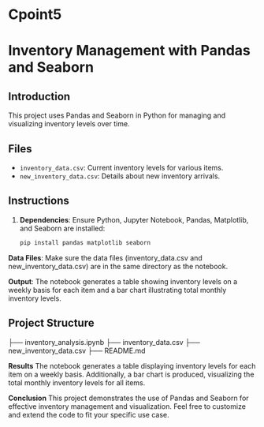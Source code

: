 # Cpoint5

# Inventory Management with Pandas and Seaborn

## Introduction

This project uses Pandas and Seaborn in Python for managing and visualizing inventory levels over time.

## Files

- `inventory_data.csv`: Current inventory levels for various items.
- `new_inventory_data.csv`: Details about new inventory arrivals.

## Instructions

1. **Dependencies**: Ensure Python, Jupyter Notebook, Pandas, Matplotlib, and Seaborn are installed:

   ```bash
   pip install pandas matplotlib seaborn

**Data Files**: Make sure the data files (inventory_data.csv and new_inventory_data.csv) are in the same directory as the notebook.

**Output**: The notebook generates a table showing inventory levels on a weekly basis for each item and a bar chart illustrating total monthly inventory levels.

## Project Structure

├── inventory_analysis.ipynb
├── inventory_data.csv
├── new_inventory_data.csv
├── README.md

**Results**
The notebook generates a table displaying inventory levels for each item on a weekly basis.
Additionally, a bar chart is produced, visualizing the total monthly inventory levels for all items.

**Conclusion**
This project demonstrates the use of Pandas and Seaborn for effective inventory management and visualization. Feel free to customize and extend the code to fit your specific use case.